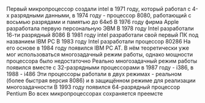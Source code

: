 Первый микропроцессор создали intel в 1971 году, который работал с 4-х разрядными данными, в 1974 году - процессор 8080, работающий с восьмью разрядами и памятью до 64кб
В 1976 году фирма Apple разработала первую персональную ЭВМ
В 1978 году Intel разработали 16-ти разрядный 8086
В 1981 году intel разработали свой первый ПК под названием IBM PC
В 1983 году Intel разработали процессор 80286
На его основе в 1984 году появился IBM PC AT. В нём теоретически уже мог использоваться многозадачный режим работы, однако мощности процессора было недостаточно
Реально многозадачный режим работы появился вместе с 32-разрядными процессорами
в 1987 году - i386, в 1988 - i486
Эти процессоры работали в двух режимах - реальном (более быстрая версия 8086) и в защищённом режиме для реализации многозадачности
В 1993 году появился 64-разрядный процессор Pentium
Во всех микропроцессорах сохраняется преемсте